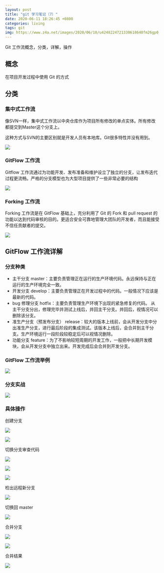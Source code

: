 ```yaml
---
layout: post
title: "git 学习笔记（7）"
date: 2020-06-11 18:26:45 +0800
categories: living
tags: git
img: https://www.z4a.net/images/2020/06/10/u4248224721330618640fm26gp0.jpg
---
```

Git 工作流概念，分类，详解，操作


## 概念

在项目开发过程中使用 Git 的方式

## 分类

### 集中式工作流

像SVN一样，集中式工作流以中央仓库作为项目所有修改的单点实体。所有修改都提交到Master这个分支上。

这种方式与SVN的主要区别就是开发人员有本地库。Git很多特性并没有用到。

![](https://s1.ax1x.com/2020/06/18/NexEHP.png)

### GitFlow 工作流

Gitflow 工作流通过为功能开发、发布准备和维护设立了独立的分支，让发布迭代过程更流畅。严格的分支模型也为大型项目提供了一些非常必要的结构

![](https://s1.ax1x.com/2020/06/18/NexABt.png)


### Forking 工作流

Forking 工作流是在 GitFlow 基础上，充分利用了 Git 的 Fork 和 pull request 的功能以达到代码审核的目的。更适合安全可靠地管理大团队的开发者，而且能接受不信任贡献者的提交。

![](https://s1.ax1x.com/2020/06/18/NexZAf.png)

## GitFlow 工作流详解

### 分支种类

* 主干分支 master：主要负责管理正在运行的生产环境代码。永远保持与正在运行的生产环境完全一致。
* 开发分支 develop：主要负责管理正在开发过程中的代码。一般情况下应该是最新的代码。
* bug 修理分支 hotfix：主要负责管理生产环境下出现的紧急修复的代码。 从主干分支分出，修理完毕并测试上线后，并回主干分支。并回后，视情况可以删除该分支。
* 准生产分支（预发布分支）	release：较大的版本上线前，会从开发分支中分出准生产分支，进行最后阶段的集成测试。该版本上线后，会合并到主干分支。生产环境运行一段阶段较稳定后可以视情况删除。
* 功能分支 feature：为了不影响较短周期的开发工作，一般把中长期开发模块，会从开发分支中独立出来。开发完成后会合并到开发分支。

### GitFlow 工作流举例

![](https://s1.ax1x.com/2020/06/18/NmCw0s.png)


### 分支实战

![](https://s1.ax1x.com/2020/06/18/NmC07n.png)

### 具体操作

创建分支

![](https://s1.ax1x.com/2020/06/18/Nm9vWT.png)

![](https://s1.ax1x.com/2020/06/18/Nm9jYV.png)

切换分支审查代码

![](https://s1.ax1x.com/2020/06/18/Nm9Loq.png)

![](https://s1.ax1x.com/2020/06/18/Nm9XF0.png)

![](https://s1.ax1x.com/2020/06/18/Nm9qwn.png)

检出远程新分支

![](https://s1.ax1x.com/2020/06/18/Nm9ISS.png)

切换回 master

![](https://s1.ax1x.com/2020/06/18/Nm9TyQ.png)

合并分支

![](https://s1.ax1x.com/2020/06/18/Nm9oQg.png)

![](https://s1.ax1x.com/2020/06/18/Nm9bes.png)

合并结果

![](https://s1.ax1x.com/2020/06/18/Nm97Lj.png)